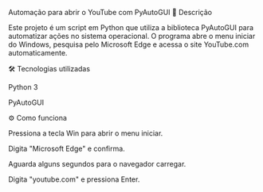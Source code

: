 Automação para abrir o YouTube com PyAutoGUI
📌 Descrição

Este projeto é um script em Python que utiliza a biblioteca PyAutoGUI para automatizar ações no sistema operacional.
O programa abre o menu iniciar do Windows, pesquisa pelo Microsoft Edge e acessa o site YouTube.com automaticamente.

🛠 Tecnologias utilizadas

Python 3

PyAutoGUI

⚙️ Como funciona

Pressiona a tecla Win para abrir o menu iniciar.

Digita "Microsoft Edge" e confirma.

Aguarda alguns segundos para o navegador carregar.

Digita "youtube.com" e pressiona Enter.
